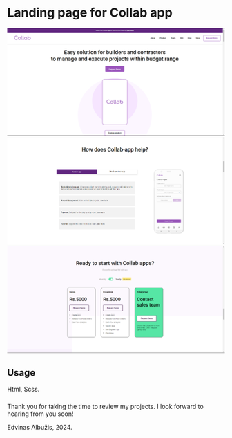 # Landing page for Collab app

![Alt text](img/img-heads/screen1.png "Section1")
![Alt text](img/img-heads/screen2.png "Section2")
![Alt text](img/img-heads/screen3.png "Section3")

## Usage

Html, Scss.

###

Thank you for taking the time to review my projects. I look forward to hearing from you soon!

Edvinas Albužis, 2024.
